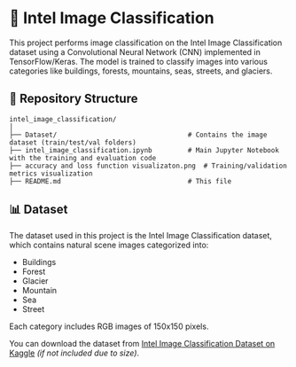 
# 🌄 Intel Image Classification

This project performs image classification on the Intel Image Classification dataset using a Convolutional Neural Network (CNN) implemented in TensorFlow/Keras. The model is trained to classify images into various categories like buildings, forests, mountains, seas, streets, and glaciers.

## 📁 Repository Structure

```
intel_image_classification/
│
├── Dataset/                                 # Contains the image dataset (train/test/val folders)
├── intel_image_classification.ipynb         # Main Jupyter Notebook with the training and evaluation code
├── accuracy and loss function visualizaton.png  # Training/validation metrics visualization
├── README.md                                # This file
```

## 📊 Dataset

The dataset used in this project is the Intel Image Classification dataset, which contains natural scene images categorized into:

- Buildings
- Forest
- Glacier
- Mountain
- Sea
- Street

Each category includes RGB images of 150x150 pixels.

You can download the dataset from [Intel Image Classification Dataset on Kaggle](https://www.kaggle.com/puneet6060/intel-image-classification) *(if not included due to size)*.

